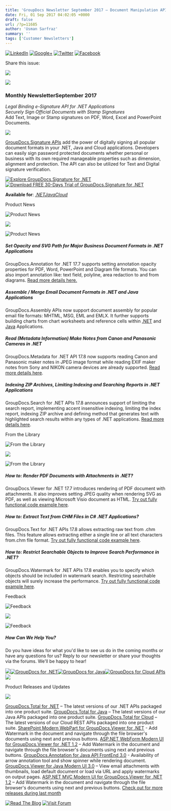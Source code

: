 ```yaml
---
title: 'GroupDocs Newsletter September 2017 – Document Manipulation APIs Updates and Code Examples'
date: Fri, 01 Sep 2017 04:02:05 +0000
draft: false
url: /?p=11685
author: 'Usman Sarfraz'
summary: ''
tags: ['Customer Newsletters']
---
```


[![LinkedIn](https://newsletter.groupdocs.com/uploadimages/image/linkedIn-Icon.png)](https://www.linkedin.com/company/2464175?utm_source=nl&utm_campaign=nl-sept17&utm_medium=link) [![Google+](https://newsletter.groupdocs.com/uploadimages/image/googlePlus-Icon.png)](https://plus.google.com/u/0/b/103611049630322465740/+GroupDocs/?utm_source=nl&utm_campaign=nl-sept17&utm_medium=link) [![Twitter](https://newsletter.groupdocs.com/uploadimages/image/twitter-Icon.png)](https://twitter.com/GroupDocs?utm_source=nl&utm_campaign=nl-sept17&utm_medium=link) [![Facebook](https://newsletter.groupdocs.com/uploadimages/image/facebook-Icon.png)](https://www.facebook.com/GroupDocsApp/?utm_source=nl&utm_campaign=nl-sept17&utm_medium=link)

Share this issue:

![](http://newsletter.aspose.com/uploadimages/image/asposeimages/newsletter/separator-690px.png)

[![](https://newsletter.groupdocs.com/uploadimages/image/logo-white.png)](https://www.groupdocs.com/?utm_source=nl&utm_campaign=nl-sept17&utm_medium=link)

### Monthly NewsletterSeptember 2017

_Legal Binding e-Signature API for .NET Applications_  
_Securely Sign Official Documents with Stamp Signatures_  
Add Text, Image or Stamp signatures on PDF, Word, Excel and PowerPoint Documents.

[![](https://newsletter.groupdocs.com/uploadimages/image/groupdocs-advert-september-2017.png)](https://blog.groupdocs.com/2017/07/28/stamp-signatures-introduced-in-groupdocs.signature-for-.net-17.7.0/?utm_source=nl&utm_campaign=nl-sept17&utm_medium=link)

[GroupDocs.Signature APIs](https://www.groupdocs.com/products/signature/net?utm_source=nl&utm_campaign=nl-sept17&utm_medium=link) add the power of digitally signing all popular document formats in your .NET, Java and Cloud applications. Developers can easily sign password protected documents whether personal or business with its own required manageable properties such as dimension, alignment and protection. The API can also be utilized for Text and Digital signature verification.

[![Explore GroupDocs.Signature for .NET](https://newsletter.groupdocs.com/uploadimages/image/groupdocs-action-buttons-september-2017.png "Explore NOW")](https://www.groupdocs.com/products/signature?utm_source=nl&utm_campaign=nl-sept17&utm_medium=link)[![Download FREE 30-Days Trial of GroupDocs.Signature for .NET](https://newsletter.groupdocs.com/uploadimages/image/groupdocs-free-action-button-september-2017.png "Download FREE 30-Days Trial")](https://downloads.groupdocs.com/signature?utm_source=nl&utm_campaign=nl-sept17&utm_medium=link)

**Available for**: _[.NET](https://www.groupdocs.com/products/signature/net?utm_source=nl&utm_campaign=nl-sept17&utm_medium=link)[Java](https://www.groupdocs.com/products/signature/java?utm_source=nl&utm_campaign=nl-sept17&utm_medium=link)[Cloud](https://www.groupdocs.com/products/signature/cloud?utm_source=nl&utm_campaign=nl-sept17&utm_medium=link)_

Product News

![Product News](https://newsletter.aspose.com/uploadimages/image/asposeimages/newsletter/productNews-Icon.png)

![](http://newsletter.aspose.com/uploadimages/image/asposeimages/newsletter/separator-630px.png)

![Product News](http://newsletter.aspose.com/uploadimages/image/asposeimages/newsletter/productNews-Icon.png)

##### Set Opacity and SVG Path for Major Business Document Formats in .NET Applications

GroupDocs.Annotation for .NET 17.7 supports setting annotation opacity properties for PDF, Word, PowerPoint and Diagram file formats. You can also import annotation like: text field, polyline, area redaction to and from diagrams. [Read more details here.](https://blog.groupdocs.com/2017/08/15/opacity-and-fixed-svg-path-properties-introduced-in-groupdocs.annotation-for-.net-v17.7.0/?utm_source=nl&utm_campaign=nl-sept17&utm_medium=link)

##### Assemble / Merge Email Document Formats in .NET and Java Applications

GroupDocs.Assembly APIs now support document assembly for popular email file formats: MHTML, MSG, EML and EMLX. It further supports building charts from chart worksheets and reference cells within [.NET](https://blog.groupdocs.com/2017/08/24/groupdocs.assembly-for-.net-17.8.0-supports-email-document-format/?utm_source=nl&utm_campaign=nl-sept17&utm_medium=link) and [Java](https://blog.groupdocs.com/2017/08/21/groupdocs.assembly-java-17.8.0-support-email-formats/?utm_source=nl&utm_campaign=nl-sept17&utm_medium=link) Applications.

##### Read (Metadata Information) Make Notes from Canon and Panasonic Cameras in .NET

GroupDocs.Metadata for .NET API 17.8 now supports reading Canon and Panasonic maker notes in JPEG image format while reading EXIF maker notes from Sony and NIKON camera devices are already supported. [Read more details here](https://blog.groupdocs.com/2017/08/24/read-maker-notes-from-canon-and-panasonic-using-groupdocs.metadata-for-.net-17.8.0/?utm_source=nl&utm_campaign=nl-sept17&utm_medium=link).

##### Indexing ZIP Archives, Limiting Indexing and Searching Reports in .NET Applications

GroupDocs.Search for .NET APIs 17.8 announces support of limiting the search report, implementing accent insensitive indexing, limiting the index report, indexing ZIP archive and defining method that generates text with highlighted search results within any types of .NET applications. [Read more details here](https://blog.groupdocs.com/2017/08/09/groupdocs.search-for-.net-17.8.0/?utm_source=nl&utm_campaign=nl-sept17&utm_medium=link).

From the Library

![From the Library](https://newsletter.aspose.com/uploadimages/image/asposeimages/newsletter/fromLibrary-Icon.png)

![](http://newsletter.aspose.com/uploadimages/image/asposeimages/newsletter/separator-630px.png)

![From the Library](https://newsletter.aspose.com/uploadimages/image/asposeimages/newsletter/fromLibrary-Icon.png)

##### How to: Render PDF Documents with Attachments in .NET?

GroupDocs.Viewer for .NET 17.7 introduces rendering of PDF document with attachments. It also improves setting JPEG quality when rendering SVG as PDF, as well as viewing Microsoft Visio document as HTML. [Try out fully functional code example here](https://blog.groupdocs.com/2017/07/28/releasing-groupdocs-viewer-17.7.0/?utm_source=nl&utm_campaign=nl-sept17&utm_medium=link).

##### How to: Extract Text from CHM Files in C# .NET Applications?

GroupDocs.Text for .NET APIs 17.8 allows extracting raw text from .chm files. This feature allows extracting either a single line or all text characters from.chm file format. [Try out fully functional code example here](https://blog.groupdocs.com/2017/08/07/chm-files-now-supported-groupdocs.text-.net-17.8/?utm_source=nl&utm_campaign=nl-sept17&utm_medium=link).

##### How to: Restrict Searchable Objects to Improve Search Performance in .NET?

GroupDocs.Watermark for .NET APIs 17.8 enables you to specify which objects should be included in watermark search. Restricting searchable objects will surely increase the performance. [Try out fully functional code example here](https://blog.groupdocs.com/2017/08/07/groupdocs-watermark-.net-17.8.0/?utm_source=nl&utm_campaign=nl-sept17&utm_medium=link).

Feedback

![Feedback](https://newsletter.aspose.com/uploadimages/image/asposeimages/newsletter/giveFeedback-Icon.png)

![](http://newsletter.aspose.com/uploadimages/image/asposeimages/newsletter/separator-630px.png)

![Feedback](https://newsletter.aspose.com/uploadimages/image/asposeimages/newsletter/giveFeedback-Icon.png)

##### How Can We Help You?

Do you have ideas for what you'd like to see us do in the coming months or have any questions for us? Reply to our newsletter or share your thoughts via the forums. We'll be happy to hear!

![](https://www.aspose.com/Images/Newsletter/april-2017/spacer-nl.png)[![GroupDocs for .NET](https://newsletter.groupdocs.com/uploadimages/image/dotNet-Icon.png)](https://www.groupdocs.com/products/total/net?utm_source=nl&utm_campaign=nl-sept17&utm_medium=link)[![GroupDocs for Java](https://newsletter.groupdocs.com/uploadimages/image/java-Icon.png)](https://www.groupdocs.com/products/total/java?utm_source=nl&utm_campaign=nl-sept17&utm_medium=link)[![GroupDocs for Cloud APIs](https://newsletter.groupdocs.com/uploadimages/image/cloudApi-Icon.png)](https://www.groupdocs.com/products/total/cloud?utm_source=nl&utm_campaign=nl-sept17&utm_medium=link)![](https://www.aspose.com/Images/Newsletter/april-2017/spacer-nl.png)

Product Releases and Updates

![](http://newsletter.aspose.com/uploadimages/image/asposeimages/newsletter/separator-630px.png)

[GroupDocs.Total for .NET](https://www.groupdocs.com/products/total/net?utm_source=nl&utm_campaign=nl-sept17&utm_medium=link) – The latest versions of our .NET APIs packaged into one product suite. [GroupDocs.Total for Java](https://www.groupdocs.com/products/total/java?utm_source=nl&utm_campaign=nl-sept17&utm_medium=link) – The latest versions of our Java APIs packaged into one product suite. [GroupDocs.Total for Cloud](https://www.groupdocs.com/products/total/cloud?utm_source=nl&utm_campaign=nl-sept17&utm_medium=link) – The latest versions of our Cloud REST APIs packaged into one product suite. [SharePoint Modern WebPart for GroupDocs.Viewer for .NET](https://blog.groupdocs.com/2017/08/11/new-version-sharepoint-modern-webpart-groupdocs.viewer-.net-watermark-document-navigation/?utm_source=nl&utm_campaign=nl-sept17&utm_medium=link) - Add Watermark in the document and navigate through the file browser's documents using next and previous buttons. [ASP.NET WebForm Modern UI for GroupDocs.Viewer for .NET 1.2](https://blog.groupdocs.com/2017/08/04/document-navigation-watermark-asp.net-web-form-ui-groupdocs.viewer-.net/?utm_source=nl&utm_campaign=nl-sept17&utm_medium=link) – Add Watermark in the document and navigate through the file browser's documents using next and previous buttons. [GroupDocs.Annotation for Java API FrontEnd 3.0](https://blog.groupdocs.com/2017/08/15/java-annotation-api-frontend-v3.0.0-arrow-annotation-feature-update/?utm_source=nl&utm_campaign=nl-sept17&utm_medium=link) - Availability of arrow annotation tool and show spinner while rendering document. [GroupDocs.Viewer for Java Modern UI 3.0](https://blog.groupdocs.com/2017/07/26/introducing-new-version-groupdocs.viewer-java-modern-ui/?utm_source=nl&utm_campaign=nl-sept17&utm_medium=link) – View email attachments with thumbnails, load default document or load via URL and apply watermarks on output pages. [ASP.NET MVC Modern UI for GroupDocs.Viewer for .NET 1.2](https://blog.groupdocs.com/2017/07/26/watermark-document-navigation-asp.net-mvc-modern-ui-groupdocs.viewer-.net/?utm_source=nl&utm_campaign=nl-sept17&utm_medium=link) – Add Watermark in the document and navigate through the file browser's documents using next and previous buttons. [Check out for more releases during last month](https://downloads.groupdocs.com/?utm_source=nl&utm_campaign=nl-sept17&utm_medium=link)

[![Read The Blog](https://newsletter.groupdocs.com/uploadimages/image/readBlog-ActionButton%281%29.png)](https://blog.groupdocs.com/?utm_source=nl&utm_campaign=nl-sept17&utm_medium=link) [![Visit Forum](https://newsletter.groupdocs.com/uploadimages/image/visitForum-ActionButton%281%29.png)](http://www.groupdocs.com/community/forums/default.aspx?utm_source=nl&utm_campaign=nl-sept17&utm_medium=link)



